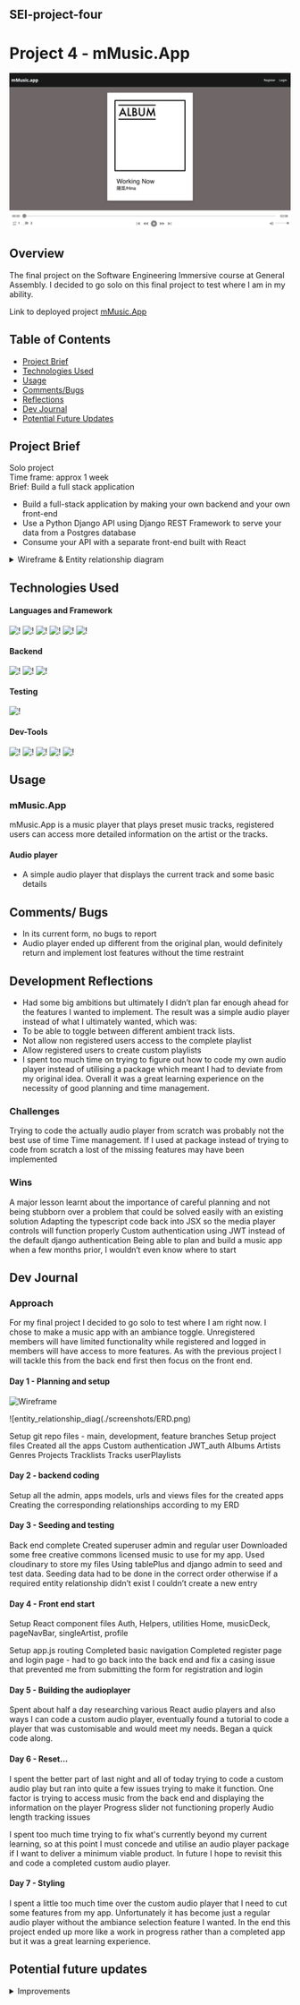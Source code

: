## SEI-project-four

# Project 4 - mMusic.App

![mMusic.App](./screenshots/mmusicapp.png)

## Overview

The final project on the Software Engineering Immersive course at General Assembly. I decided to go solo on this final project to test where I am in my ability. 

Link to deployed project [mMusic.App](https://mmusic-app.herokuapp.com/)  

## Table of Contents

- [Project Brief](#project-brief)
- [Technologies Used](#technologies-used)
- [Usage](#usage)
- [Comments/Bugs](#bugs)
- [Reflections](#reflections)
- [Dev Journal](#dev-journal)
- [Potential Future Updates](#potential-future-updates)

## Project Brief

Solo project  
Time frame: approx 1 week  
Brief: Build a full stack application  
- Build a full-stack application by making your own backend and your own front-end
- Use a Python Django API using Django REST Framework to serve your data from a Postgres database
- Consume your API with a separate front-end built with React

<details>

<summary>Wireframe & Entity relationship diagram</summary>  

Wireframe

![Wireframe](./screenshots/wireframe.png)


Entity relationship diagram

![entity_relationship_diag](./screenshots/ERD.png)

</details>

## Technologies Used

#### Languages and Framework

![!](https://img.shields.io/static/v1?style=plastic&logo=HTML5&logoColor=orange&labelColor=&label=&message=HTML&color=333333)
![!](https://img.shields.io/static/v1?style=plastic&logo=CSS3&logoColor=blue&labelColor=&label=&message=CSS&color=333333)
![!](https://img.shields.io/static/v1?style=plastic&logo=createreactapp&logoColor=00ffff&labelColor=&label=&message=Create%20React%20App&color=333333)
![!](https://img.shields.io/static/v1?style=plastic&logo=react&logoColor=00ffff&labelColor=&label=&message=ReactJS&color=333333)
![!](https://img.shields.io/static/v1?style=plastic&logo=sass&logoColor=cc6699&labelColor=&label=&message=SASS&color=333333)
![!](https://img.shields.io/static/v1?style=plastic&logo=mui&logoColor=blue&labelColor=&label=&message=MUI&color=333333)

#### Backend

![!](https://img.shields.io/static/v1?style=plastic&logo=python&logoColor=white&labelColor=&label=&message=Python&color=333333)
![!](https://img.shields.io/static/v1?style=plastic&logo=django&logoColor=white&labelColor=&label=&message=Django&color=333333)
![!](https://img.shields.io/static/v1?style=plastic&logo=heroku&logoColor=violet&labelColor=&label=&message=Heroku&color=333333)



#### Testing  

![!](https://img.shields.io/static/v1?style=plastic&logo=tablePlus&logoColor=443ee&labelColor=&label=&message=tablePlus&color=333333)  

#### Dev-Tools
 
![!](https://img.shields.io/static/v1?style=plastic&logo=visualstudiocode&logoColor=blue&logoWidth=&label=&message=VSCODE&color=333333)
![!](https://img.shields.io/static/v1?style=plastic&logo=eslint&logoColor=blue&logoWidth=&label=&message=ESLint&color=333333)
![!](https://img.shields.io/static/v1?style=plastic&logo=git&logoColor=orange&logoWidth=&label=&message=git&color=333333)
![!](https://img.shields.io/static/v1?style=plastic&logo=github&logoColor=white&logoWidth=&label=&message=github&color=333333)
![!](https://img.shields.io/static/v1?style=plastic&logo=googlechrome&logoColor=white&logoWidth=&label=&message=Chrome%20Dev%20Tools&color=333333)


## Usage

### mMusic.App

mMusic.App is a music player that plays preset music tracks, registered users can access more detailed information on the artist or the tracks. 

#### Audio player

- A simple audio player that displays the current track and some basic details

## Comments/ Bugs

- In its current form, no bugs to report
- Audio player ended up different from the original plan, would definitely return and implement lost features without the time restraint

## Development Reflections

- Had some big ambitions but ultimately I didn’t plan far enough ahead for the features I wanted to implement. The result was a simple audio player instead of what I ultimately wanted, which was: 
- To be able to toggle between different ambient track lists.
- Not allow non registered users access to the complete playlist
- Allow registered users to create custom playlists
- I spent too much time on trying to figure out how to code my own audio player instead of utilising a package which meant I had to deviate from my original idea. 
Overall it was a great learning experience on the necessity of good planning and time management.

### Challenges

Trying to code the actually audio player from scratch was probably not the best use of time
Time management. If I used at package instead of trying to code from scratch a lost of the missing features may have been implemented


### Wins

A major lesson learnt about the importance of careful planning and not being stubborn over a problem that could be solved easily with an existing solution
Adapting the typescript code back into JSX so the media player controls will function properly
Custom authentication using JWT instead of the default django authentication
Being able to plan and build a music app when a few months prior, I wouldn’t even know where to start

## Dev Journal

### Approach
For my final project I decided to go solo to test where I am right now. I chose to make a music app with an ambiance toggle. Unregistered members will have limited functionality while registered and logged in members will have access to more features.
As with the previous project I will tackle this from the back end first then focus on the front end. 

 
#### Day 1 - Planning and setup

![Wireframe](./Screenshots/wireframe.png)

![entity_relationship_diag(./screenshots/ERD.png)

Setup git repo files - main, development, feature branches
Setup project files
Created all the apps
Custom authentication
JWT_auth
Albums
Artists
Genres
Projects
Tracklists
Tracks
userPlaylists


#### Day 2 - backend coding

Setup all the admin, apps models, urls and views files for the created apps
Creating the corresponding relationships according to my ERD

#### Day 3 - Seeding and testing

Back end complete
Created superuser admin and regular user
Downloaded some free creative commons licensed music to use for my app.
Used cloudinary to store my files
Using tablePlus and django admin to seed and test data.
Seeding data had to be done in the correct order otherwise if a required entity relationship didn’t exist I couldn’t create a new entry

#### Day 4 - Front end start

Setup React component files
Auth, Helpers, utilities
Home, musicDeck, pageNavBar, singleArtist, profile

Setup app.js routing
Completed basic navigation
Completed register page and login page - had to go back into the back end and fix a casing issue that prevented me from submitting the form for registration and login

#### Day 5 - Building the audioplayer  

Spent about half a day researching various React audio players and also ways I can code a custom audio player, eventually found a tutorial to code a player that was customisable and would meet my needs.
Began a quick code along.


#### Day 6 - Reset…


I spent the better part of last night and all of today trying to code a custom audio play but ran into quite a few issues trying to make it function.
One factor is trying to access music from the back end and displaying the information on the player
Progress slider not functioning properly
Audio length tracking issues

I spent too much time trying to fix what's currently beyond my current learning, so at this point I must concede and utilise an audio player package if I want to deliver a minimum viable product. In future I hope to revisit this and code a completed custom audio player.

#### Day 7 - Styling

I spent a little too much time over the custom audio player that I need to cut some features from my app. Unfortunately it has become just a regular audio player without the ambiance selection feature I wanted. In the end this project ended up more like a work in progress rather than a completed app but it was a great learning experience.



## Potential future updates

<details>
<summary>Improvements</summary>

  - [ ] Fulfil original idea
  	- [ ] Limited operation for non registered users
  	- [ ] Ambiance toggle
 	- [ ] Registered user playlist toggle
	- [ ] Registered user playlist creation
	- [ ] Detailed music deck information
	- [ ] improve styling

</details>
